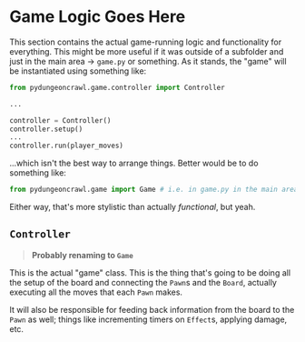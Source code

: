 # Game Logic Goes Here
This section contains the actual game-running logic and functionality for everything. This might be more useful if it was outside of a subfolder and just in the main area &rarr; `game.py` or something. As it stands, the "game" will be instantiated using something like:

```python
from pydungeoncrawl.game.controller import Controller

...

controller = Controller()
controller.setup()
...
controller.run(player_moves)
```

...which isn't the best way to arrange things. Better would be to do something like:

```python
from pydungeoncrawl.game import Game # i.e. in game.py in the main area of the package
```

Either way, that's more stylistic than actually *functional*, but yeah.

## `Controller`
> **Probably renaming to `Game`**

This is the actual "game" class. This is the thing that's going to be doing all the setup of the board and connecting the `Pawn`s and the `Board`, actually executing all the moves that each `Pawn` makes.

It will also be responsible for feeding back information from the board to the `Pawn` as well; things like incrementing timers on `Effect`s, applying damage, etc. 